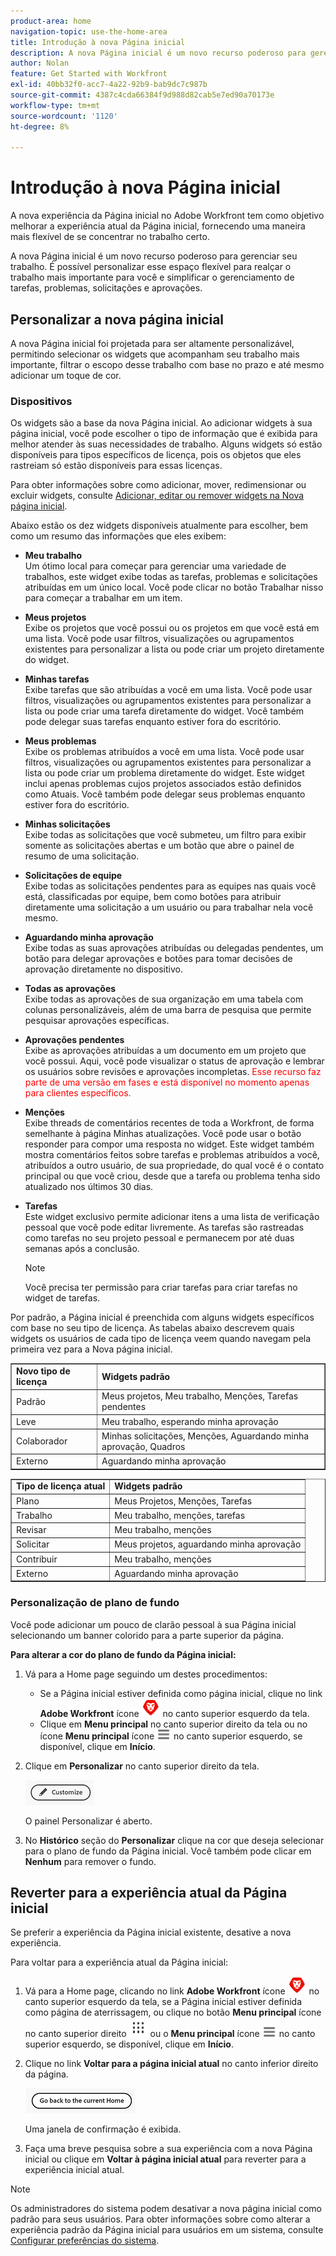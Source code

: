 ```yaml
---
product-area: home
navigation-topic: use-the-home-area
title: Introdução à nova Página inicial
description: A nova Página inicial é um novo recurso poderoso para gerenciar seu trabalho. Esse espaço flexível pode ser personalizado para destacar o trabalho mais importante para você e simplificar seu gerenciamento de tarefas, problemas, solicitações e aprovações.
author: Nolan
feature: Get Started with Workfront
exl-id: 40bb32f0-acc7-4a22-92b9-bab9dc7c987b
source-git-commit: 4387c4cda66384f9d988d82cab5e7ed90a70173e
workflow-type: tm+mt
source-wordcount: '1120'
ht-degree: 8%

---
```


# Introdução à nova Página inicial

<!--Audited: 12/2023-->

A nova experiência da Página inicial no Adobe Workfront tem como objetivo melhorar a experiência atual da Página inicial, fornecendo uma maneira mais flexível de se concentrar no trabalho certo.

A nova Página inicial é um novo recurso poderoso para gerenciar seu trabalho. É possível personalizar esse espaço flexível para realçar o trabalho mais importante para você e simplificar o gerenciamento de tarefas, problemas, solicitações e aprovações.

## Personalizar a nova página inicial

A nova Página inicial foi projetada para ser altamente personalizável, permitindo selecionar os widgets que acompanham seu trabalho mais importante, filtrar o escopo desse trabalho com base no prazo e até mesmo adicionar um toque de cor.

### Dispositivos

Os widgets são a base da nova Página inicial. Ao adicionar widgets à sua página inicial, você pode escolher o tipo de informação que é exibida para melhor atender às suas necessidades de trabalho. Alguns widgets só estão disponíveis para tipos específicos de licença, pois os objetos que eles rastreiam só estão disponíveis para essas licenças.

Para obter informações sobre como adicionar, mover, redimensionar ou excluir widgets, consulte [Adicionar, editar ou remover widgets na Nova página inicial](/help/quicksilver/workfront-basics/using-home/new-home/add-edit-remove-widgets-in-new-home.md).

Abaixo estão os dez widgets disponíveis atualmente para escolher, bem como um resumo das informações que eles exibem:

* **Meu trabalho**\
    Um ótimo local para começar para gerenciar uma variedade de trabalhos, este widget exibe todas as tarefas, problemas e solicitações atribuídas em um único local. Você pode clicar no botão Trabalhar nisso para começar a trabalhar em um item.

* **Meus projetos**\
    Exibe os projetos que você possui ou os projetos em que você está em uma lista. Você pode usar filtros, visualizações ou agrupamentos existentes para personalizar a lista ou pode criar um projeto diretamente do widget.

* **Minhas tarefas**\
    Exibe tarefas que são atribuídas a você em uma lista. Você pode usar filtros, visualizações ou agrupamentos existentes para personalizar a lista ou pode criar uma tarefa diretamente do widget. Você também pode delegar suas tarefas enquanto estiver fora do escritório.

* **Meus problemas**\
    Exibe os problemas atribuídos a você em uma lista. Você pode usar filtros, visualizações ou agrupamentos existentes para personalizar a lista ou pode criar um problema diretamente do widget. Este widget inclui apenas problemas cujos projetos associados estão definidos como Atuais. Você também pode delegar seus problemas enquanto estiver fora do escritório.

* **Minhas solicitações**\
    Exibe todas as solicitações que você submeteu, um filtro para exibir somente as solicitações abertas e um botão que abre o painel de resumo de uma solicitação.

* **Solicitações de equipe**\
    Exibe todas as solicitações pendentes para as equipes nas quais você está, classificadas por equipe, bem como botões para atribuir diretamente uma solicitação a um usuário ou para trabalhar nela você mesmo.

* **Aguardando minha aprovação**\
    Exibe todas as suas aprovações atribuídas ou delegadas pendentes, um botão para delegar aprovações e botões para tomar decisões de aprovação diretamente no dispositivo.

* **Todas as aprovações**\
    Exibe todas as aprovações de sua organização em uma tabela com colunas personalizáveis, além de uma barra de pesquisa que permite pesquisar aprovações específicas.

* **Aprovações pendentes**\
    Exibe as aprovações atribuídas a um documento em um projeto que você possui. Aqui, você pode visualizar o status de aprovação e lembrar os usuários sobre revisões e aprovações incompletas. <span style="color: #ff0000;">Esse recurso faz parte de uma versão em fases e está disponível no momento apenas para clientes específicos.</span>

* **Menções**\
    Exibe threads de comentários recentes de toda a Workfront, de forma semelhante à página Minhas atualizações. Você pode usar o botão responder para compor uma resposta no widget. Este widget também mostra comentários feitos sobre tarefas e problemas atribuídos a você, atribuídos a outro usuário, de sua propriedade, do qual você é o contato principal ou que você criou, desde que a tarefa ou problema tenha sido atualizado nos últimos 30 dias.

* **Tarefas**\
    Este widget exclusivo permite adicionar itens a uma lista de verificação pessoal que você pode editar livremente. As tarefas são rastreadas como tarefas no seu projeto pessoal e permanecem por até duas semanas após a conclusão.

  >[!NOTE]
  >
  >Você precisa ter permissão para criar tarefas para criar tarefas no widget de tarefas.

Por padrão, a Página inicial é preenchida com alguns widgets específicos com base no seu tipo de licença. As tabelas abaixo descrevem quais widgets os usuários de cada tipo de licença veem quando navegam pela primeira vez para a Nova página inicial.

<table border="1" class="inlineTable">
    <tr>
        <td><b>Novo tipo de licença</b></td>
        <td><b>Widgets padrão</b></td>
    </tr>
    <tr>
        <td>Padrão</td>
        <td>Meus projetos, Meu trabalho, Menções, Tarefas pendentes</td>
    </tr>
    <tr>
        <td>Leve</td>
        <td>Meu trabalho, esperando minha aprovação</td>
    </tr>
    <tr>
        <td>Colaborador</td>
        <td>Minhas solicitações, Menções, Aguardando minha aprovação, Quadros</td>
    </tr>
    <tr>
        <td>Externo</td>
        <td>Aguardando minha aprovação</td>
    </tr>
</table>

<table border="1" class="inlineTable">
    <tr>
        <td><b>Tipo de licença atual</b></td>
        <td><b>Widgets padrão</b></td>
    </tr>
    <tr>
        <td>Plano</td>
        <td>Meus Projetos, Menções, Tarefas</td>
    </tr>
    <tr>
        <td>Trabalho</td>
        <td>Meu trabalho, menções, tarefas</td>
    </tr>
    <tr>
        <td>Revisar</td>
        <td>Meu trabalho, menções</td>
    </tr>
    <tr>
        <td>Solicitar</td>
        <td>Meus projetos, aguardando minha aprovação</td>
    </tr>
    <tr>
        <td>Contribuir</td>
        <td>Meu trabalho, menções</td>
    </tr>
    <tr>
        <td>Externo</td>
        <td>Aguardando minha aprovação</td>
    </tr>
</table>

### Personalização de plano de fundo

Você pode adicionar um pouco de clarão pessoal à sua Página inicial selecionando um banner colorido para a parte superior da página.

**Para alterar a cor do plano de fundo da Página inicial:**

1. Vá para a Home page seguindo um destes procedimentos:

   * Se a Página inicial estiver definida como página inicial, clique no link **Adobe Workfront** ícone ![Ícone do Adobe Workfront](../new-home/assets/home-icon-30x29.png) no canto superior esquerdo da tela.
   * Clique em **Menu principal** no canto superior direito da tela ou no ícone **Menu principal** ícone ![Ícone do menu principal](../new-home/assets/main-menu-icon-left-nav.png) no canto superior esquerdo, se disponível, clique em **Início**.

1. Clique em **Personalizar** no canto superior direito da tela.

   ![Botão Personalizar](../new-home/assets/customize-button.png)

   O painel Personalizar é aberto.

1. No **Histórico** seção do **Personalizar** clique na cor que deseja selecionar para o plano de fundo da Página inicial. Você também pode clicar em **Nenhum** para remover o fundo.

## Reverter para a experiência atual da Página inicial

Se preferir a experiência da Página inicial existente, desative a nova experiência.

Para voltar para a experiência atual da Página inicial:

1. Vá para a Home page, clicando no link **Adobe Workfront** ícone ![Ícone do Adobe Workfront](../new-home/assets/home-icon-30x29.png) no canto superior esquerdo da tela, se a Página inicial estiver definida como página de aterrissagem, ou clique no botão **Menu principal** ícone no canto superior direito ![](assets/dots-main-menu.png) ou o **Menu principal** ícone ![Ícone do menu principal](../new-home/assets/main-menu-icon-left-nav.png) no canto superior esquerdo, se disponível, clique em **Início**.

1. Clique no link **Voltar para a página inicial atual** no canto inferior direito da página.

   ![Voltar ao botão Início atual](../new-home/assets/go-back-to-current-home-button.png)

   Uma janela de confirmação é exibida.

1. Faça uma breve pesquisa sobre a sua experiência com a nova Página inicial ou clique em **Voltar à página inicial atual** para reverter para a experiência inicial atual.

>[!NOTE]
>
> Os administradores do sistema podem desativar a nova página inicial como padrão para seus usuários. Para obter informações sobre como alterar a experiência padrão da Página inicial para usuários em um sistema, consulte [Configurar preferências do sistema](/help/quicksilver/administration-and-setup/manage-workfront/security/configure-security-preferences.md).
